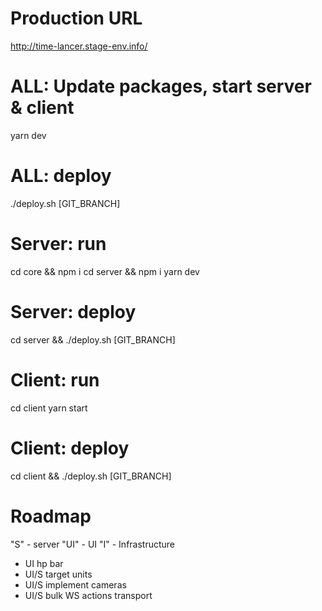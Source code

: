 # Production URL 
http://time-lancer.stage-env.info/

# ALL: Update packages, start server & client
yarn dev

# ALL: deploy
./deploy.sh [GIT_BRANCH]

# Server: run
cd core && npm i 
cd server && npm i 
yarn dev

# Server: deploy
cd server && ./deploy.sh [GIT_BRANCH]

# Client: run 
cd client
yarn start

# Client: deploy
cd client && ./deploy.sh [GIT_BRANCH]

# Roadmap 

"S" - server
"UI" - UI
"I" - Infrastructure

- UI hp bar 
- UI/S target units
- UI/S implement cameras
- UI/S bulk WS actions transport

